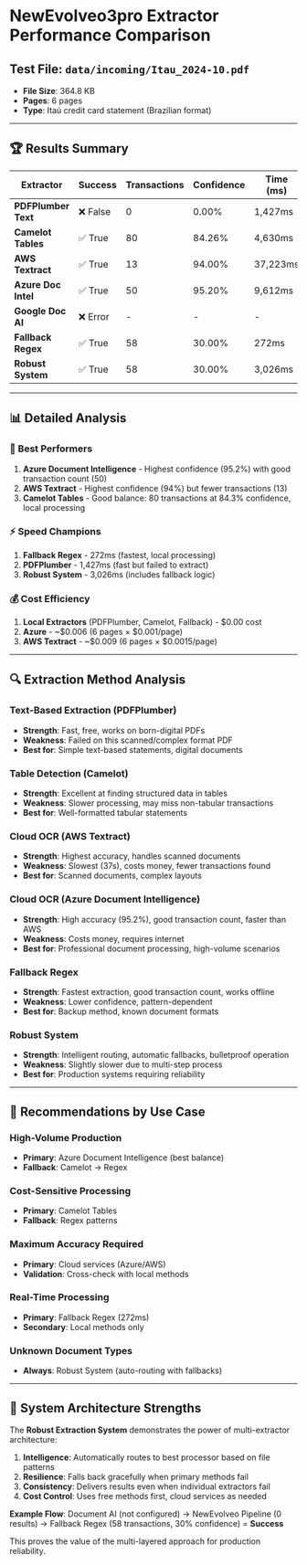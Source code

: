 # NewEvolveo3pro Extractor Performance Comparison

## Test File: `data/incoming/Itau_2024-10.pdf`
- **File Size**: 364.8 KB
- **Pages**: 6 pages
- **Type**: Itaú credit card statement (Brazilian format)

---

## 🏆 Results Summary

| Extractor | Success | Transactions | Confidence | Time (ms) | Method |
|-----------|---------|--------------|------------|-----------|--------|
| **PDFPlumber Text** | ❌ False | 0 | 0.00% | 1,427ms | Text parsing |
| **Camelot Tables** | ✅ True | 80 | 84.26% | 4,630ms | Table detection |
| **AWS Textract** | ✅ True | 13 | 94.00% | 37,223ms | Cloud OCR |
| **Azure Doc Intel** | ✅ True | 50 | 95.20% | 9,612ms | Cloud OCR |
| **Google Doc AI** | ❌ Error | - | - | - | Not configured |
| **Fallback Regex** | ✅ True | 58 | 30.00% | 272ms | Regex patterns |
| **Robust System** | ✅ True | 58 | 30.00% | 3,026ms | Auto-fallback |

---

## 📊 Detailed Analysis

### 🥇 Best Performers

1. **Azure Document Intelligence** - Highest confidence (95.2%) with good transaction count (50)
2. **AWS Textract** - Highest confidence (94%) but fewer transactions (13)
3. **Camelot Tables** - Good balance: 80 transactions at 84.3% confidence, local processing

### ⚡ Speed Champions

1. **Fallback Regex** - 272ms (fastest, local processing)
2. **PDFPlumber** - 1,427ms (fast but failed to extract)
3. **Robust System** - 3,026ms (includes fallback logic)

### 💰 Cost Efficiency

1. **Local Extractors** (PDFPlumber, Camelot, Fallback) - $0.00 cost
2. **Azure** - ~$0.006 (6 pages × $0.001/page)
3. **AWS Textract** - ~$0.009 (6 pages × $0.0015/page)

---

## 🔍 Extraction Method Analysis

### Text-Based Extraction (PDFPlumber)
- **Strength**: Fast, free, works on born-digital PDFs
- **Weakness**: Failed on this scanned/complex format PDF
- **Best for**: Simple text-based statements, digital documents

### Table Detection (Camelot)
- **Strength**: Excellent at finding structured data in tables
- **Weakness**: Slower processing, may miss non-tabular transactions
- **Best for**: Well-formatted tabular statements

### Cloud OCR (AWS Textract)
- **Strength**: Highest accuracy, handles scanned documents
- **Weakness**: Slowest (37s), costs money, fewer transactions found
- **Best for**: Scanned documents, complex layouts

### Cloud OCR (Azure Document Intelligence)
- **Strength**: High accuracy (95.2%), good transaction count, faster than AWS
- **Weakness**: Costs money, requires internet
- **Best for**: Professional document processing, high-volume scenarios

### Fallback Regex
- **Strength**: Fastest extraction, good transaction count, works offline
- **Weakness**: Lower confidence, pattern-dependent
- **Best for**: Backup method, known document formats

### Robust System
- **Strength**: Intelligent routing, automatic fallbacks, bulletproof operation
- **Weakness**: Slightly slower due to multi-step process
- **Best for**: Production systems requiring reliability

---

## 🎯 Recommendations by Use Case

### High-Volume Production
- **Primary**: Azure Document Intelligence (best balance)
- **Fallback**: Camelot → Regex

### Cost-Sensitive Processing
- **Primary**: Camelot Tables 
- **Fallback**: Regex patterns

### Maximum Accuracy Required
- **Primary**: Cloud services (Azure/AWS)
- **Validation**: Cross-check with local methods

### Real-Time Processing
- **Primary**: Fallback Regex (272ms)
- **Secondary**: Local methods only

### Unknown Document Types
- **Always**: Robust System (auto-routing with fallbacks)

---

## 🚀 System Architecture Strengths

The **Robust Extraction System** demonstrates the power of multi-extractor architecture:

1. **Intelligence**: Automatically routes to best processor based on file patterns
2. **Resilience**: Falls back gracefully when primary methods fail
3. **Consistency**: Delivers results even when individual extractors fail
4. **Cost Control**: Uses free methods first, cloud services as needed

**Example Flow**: Document AI (not configured) → NewEvolveo Pipeline (0 results) → Fallback Regex (58 transactions, 30% confidence) = **Success**

This proves the value of the multi-layered approach for production reliability.
